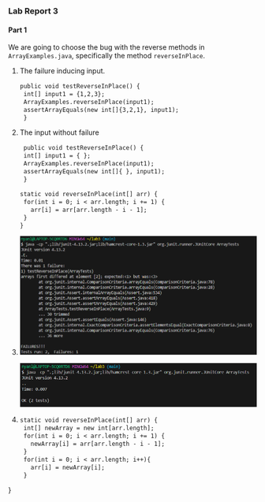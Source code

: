 ### Lab Report 3 
#### Part 1
We are going to choose the bug with the reverse methods in `ArrayExamples.java`, specifically the method `reverseInPlace`.

1. The failure inducing input. 
   ```
   public void testReverseInPlace() {
    int[] input1 = {1,2,3};
    ArrayExamples.reverseInPlace(input1);
    assertArrayEquals(new int[]{3,2,1}, input1);
	}
   ```
2. The input without failure
   ```
	public void testReverseInPlace() {
    int[] input1 = { };
    ArrayExamples.reverseInPlace(input1);
    assertArrayEquals(new int[]{ }, input1);
	}
   ```
   ```
   static void reverseInPlace(int[] arr) {
    for(int i = 0; i < arr.length; i += 1) {
      arr[i] = arr[arr.length - i - 1];
    }
   }
   ```
3. ![Image](Fail.png)

   ![Image](Success.png)
5. 
   ```
   static void reverseInPlace(int[] arr) {
    int[] newArray = new int[arr.length];
    for(int i = 0; i < arr.length; i += 1) {
      newArray[i] = arr[arr.length - i - 1];
    }
    for(int i = 0; i < arr.length; i++){
      arr[i] = newArray[i];
    }
  }
   ```   
